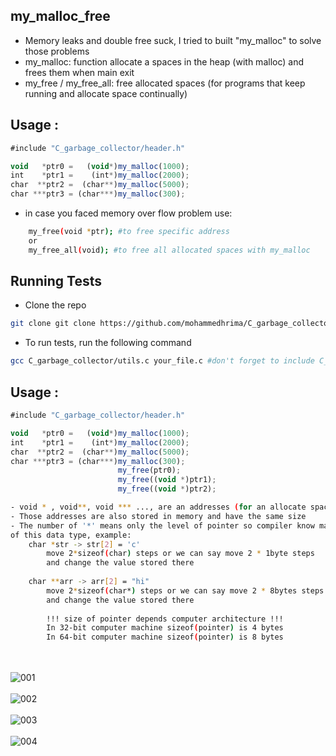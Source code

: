 ## my_malloc_free

- Memory leaks and double free suck, I tried to built "my_malloc" to solve those problems
- my_malloc: function allocate a spaces in the heap (with malloc) and frees them when main exit
- my_free / my_free_all: free allocated spaces (for programs that keep running and allocate space continually)

## Usage :

```javascript
#include "C_garbage_collector/header.h"

void   *ptr0 =   (void*)my_malloc(1000);
int    *ptr1 =    (int*)my_malloc(2000);
char  **ptr2 =  (char**)my_malloc(5000);
char ***ptr3 = (char***)my_malloc(300);
```

- in case you faced memory over flow problem use:
```bash
    my_free(void *ptr); #to free specific address
    or 
    my_free_all(void); #to free all allocated spaces with my_malloc
```

## Running Tests


- Clone the repo
```bash
git clone git clone https://github.com/mohammedhrima/C_garbage_collector.git
```

- To run tests, run the following command
```bash
gcc C_garbage_collector/utils.c your_file.c #don't forget to include C_garbage_collector/header.h
```

## Usage :

```javascript
#include "C_garbage_collector/header.h"

void   *ptr0 =   (void*)my_malloc(1000);
int    *ptr1 =    (int*)my_malloc(2000);
char  **ptr2 =  (char**)my_malloc(5000);
char ***ptr3 = (char***)my_malloc(300);
                        my_free(ptr0);
                        my_free((void *)ptr1);
                        my_free((void *)ptr2);
```

```bash
- void * , void**, void *** ..., are an addresses (for an allocate space in memory)
- Those addresses are also stored in memory and have the same size
- The number of '*' means only the level of pointer so compiler know many steps will do while navigate in the lowest level
of this data type, example:
    char *str -> str[2] = 'c'
        move 2*sizeof(char) steps or we can say move 2 * 1byte steps
        and change the value stored there
        
    char **arr -> arr[2] = "hi"
        move 2*sizeof(char*) steps or we can say move 2 * 8bytes steps 
        and change the value stored there
        
        !!! size of pointer depends computer architecture !!!
        In 32-bit computer machine sizeof(pointer) is 4 bytes
        In 64-bit computer machine sizeof(pointer) is 8 bytes
```

\
\
![001](https://user-images.githubusercontent.com/71414472/212447316-2f09d29c-c43c-4607-964e-178c93f69fc6.png) \
\
![002](https://user-images.githubusercontent.com/71414472/212447477-0bac06ba-71a3-4894-9f8c-652302f84ce7.png) \
\
![003](https://user-images.githubusercontent.com/71414472/212447320-93845755-9044-4ed9-a00b-77b69d27da65.png) \
\
![004](https://user-images.githubusercontent.com/71414472/212447327-d8aed60f-f55c-4ebe-b54e-ec53aefdb312.png)

